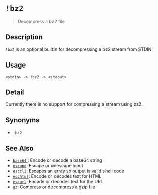 # `!bz2`

> Decompress a bz2 file

## Description

`!bz2` is an optional builtin for decompressing a bz2 stream from STDIN.

## Usage

```
<stdin> -> !bz2 -> <stdout>
```

## Detail

Currently there is no support for compressing a stream using bz2.

## Synonyms

* `!bz2`


## See Also

* [`base64` ](../optional/base64.md):
  Encode or decode a base64 string
* [`escape`](../commands/escape.md):
  Escape or unescape input
* [`esccli`](../commands/esccli.md):
  Escapes an array so output is valid shell code
* [`eschtml`](../commands/eschtml.md):
  Encode or decodes text for HTML
* [`escurl`](../commands/escurl.md):
  Encode or decodes text for the URL
* [`gz`](../optional/gz.md):
  Compress or decompress a gzip file